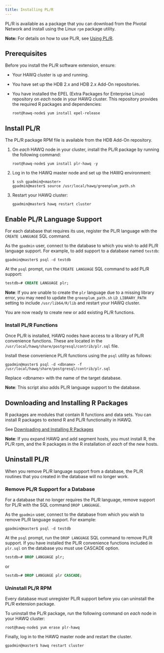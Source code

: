 ```yaml
---
title: Installing PL/R
---
```


PL/R is available as a package that you can download from the Pivotal Network and install using the Linux `rpm` package utility. 

<p class="note"><b>Note:</b> For details on how to use PL/R, see <a href="../../hawq/plext/using_plr.html">Using PL/R</a>.</p>


## <a id="plrprereq"></a>Prerequisites 

Before you install the PL/R software extension, ensure:

  - Your HAWQ cluster is up and running.
  - You have set up the HDB 2.x and HDB 2.x Add-On repositories.
  - You have installed the EPEL (Extra Packages for Enterprise Linux) repository on *each* node in your HAWQ cluster. This repository provides the required R packages and dependencies:
  
    ``` shell
    root@hawq-node$ yum install epel-release
    ```

## <a id="installplr"></a>Install PL/R 

The PL/R package RPM file is available from the HDB Add-On repository.

1. On *each* HAWQ node in your cluster, install the PL/R package by running the following command:

	``` shell
	root@hawq-node$ yum install plr-hawq -y
	```

2. Log in to the HAWQ master node and set up the HAWQ environment:

    ``` shell
    $ ssh gpadmin@<master>
    gpadmin@master$ source /usr/local/hawq/greenplum_path.sh
    ```

2. Restart your HAWQ cluster:

    ``` shell
    gpadmin@master$ hawq restart cluster
    ```
 
 
## <a id="enableplr"></a>Enable PL/R Language Support 

For each database that requires its use, register the PL/R language with the `CREATE LANGUAGE` SQL command.

As the `gpadmin` user, connect to the database to which you wish to add PL/R language support. For example, to add support to a database named `testdb`:

``` shell
gpadmin@master$ psql -d testdb
```
At the `psql` prompt, run the `CREATE LANGUAGE` SQL command to add PL/R support:

``` sql
testdb=# CREATE LANGUAGE plr;
```

**Note**: If you are unable to create the `plr` language due to a missing library error, you may need to update the `greenplum_path.sh` `LD_LIBRARY_PATH` setting to include `/usr/lib64/R/lib` and restart your HAWQ cluster.

You are now ready to create new or add existing PL/R functions.

### <a id="installplrfunctions"></a>Install PL/R Functions 

Once PL/R is installed, HAWQ nodes have access to a library of PL/R convenience functions.  These are located in the `/usr/local/hawq/share/postgresql/contrib/plr.sql` file. 

Install these convenience PL/R functions using the `psql` utility as follows:

``` shell
gpadmin@master$ psql -d <dbname> -f /usr/local/hawq/share/postgresql/contrib/plr.sql
```
Replace \<dbname\> with the name of the target database.

**Note**: This script also adds PL/R language support to the database.

## <a id="downloadinstallplrlibries"></a>Downloading and Installing R Packages 

R packages are modules that contain R functions and data sets. You can install R packages to extend R and PL/R functionality in HAWQ.

See [Downloading and Installing R Packages](../../hawq/plext/using_plr.html#downloadinstallplrlibraries)

**Note**: If you expand HAWQ and add segment hosts, you must install R, the PL/R rpm, and the R packages in the R installation of *each* of the new hosts.</p>


## <a id="uninstallplr"></a>Uninstall PL/R 


When you remove PL/R language support from a database, the PL/R routines that you created in the database will no longer work.

### <a id="removeplr"></a>Remove PL/R Support for a Database 


For a database that no longer requires the PL/R language, remove support for PL/R with the SQL command `DROP LANGUAGE`. 

As the `gpadmin` user, connect to the database from which you wish to remove PL/R language support. For example:

``` shell
gpadmin@master$ psql -d testdb
```

At the `psql` prompt, run the `DROP LANGUAGE` SQL command to remove PL/R support.  If you have installed the PL/R convenience functions included in `plr.sql` on the database you must use CASCADE option.

``` sql
testdb=# DROP LANGUAGE plr;
```

or

``` sql
testdb=# DROP LANGUAGE plr CASCADE;
```

### <a id="removeplrpackage"></a>Uninstall PL/R RPM 

Every database must unregister PL/R support before you can uninstall the PL/R extension package. 

To uninstall the PL/R package, run the following command on *each* node in your HAWQ cluster:

``` shell
root@hawq-node$ yum erase plr-hawq
```

Finally, log in to the HAWQ master node and restart the cluster.

``` shell
gpadmin@master$ hawq restart cluster
```

